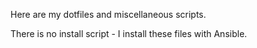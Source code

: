 Here are my dotfiles and miscellaneous scripts.

There is no install script - I install these files with Ansible.
